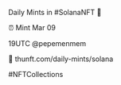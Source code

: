 Daily Mints in #SolanaNFT 🚀

⏰ Mint Mar 09

19UTC @pepemenmem

🔗 thunft.com/daily-mints/solana

#NFTCollections